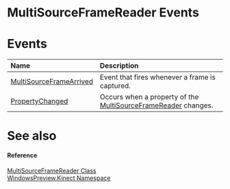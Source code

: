 MultiSourceFrameReader Events  
=============================  

<span id="publiceventsSection"></span>

Events  
======  

<table>
<colgroup>
<col width="30%" />
<col width="60%" />
</colgroup>
<thead>
<tr class="header">
<th align="left">Name</th>
<th align="left">Description</th>
</tr>
</thead>
<tbody>
<tr class="odd">
<td align="left"><a href="Events/MultiSourceFrameArrived.md">MultiSourceFrameArrived</a></td>
<td align="left">Event that fires whenever a frame is captured.</td>
</tr>
<tr class="even">
<td align="left"><a href="Events/PropertyChanged_Event.md">PropertyChanged</a></td>
<td align="left">Occurs when a property of the <a href="../MultiSourceFrameReader_Class.md">MultiSourceFrameReader</a> changes.</td>
</tr>
</tbody>
</table>

<span id="ID4EI"></span>

See also  
========  

<span id="ID4EK"></span>
#### Reference  

[MultiSourceFrameReader Class](../MultiSourceFrameReader_Class.md)  
 [WindowsPreview.Kinect Namespace](../../Kinect.md)  



<!--Please do not edit the data in the comment block below.-->
<!--
TOCTitle : MultiSourceFrameReader Events
RLTitle : MultiSourceFrameReader Events
KeywordK : MultiSourceFrameReader class, events
KeywordA : Events.T:WindowsPreview.Kinect.MultiSourceFrameReader
AssetID : Events.T:WindowsPreview.Kinect.MultiSourceFrameReader
Locale : en-us
CommunityContent : 1
TargetOS : Windows
TopicType : kbSyntax
DocSet : K4Wv2
ProjType : K4Wv2Proj
Technology : Kinect for Windows
Product : Kinect for Windows SDK v2
productversion : 20
-->

